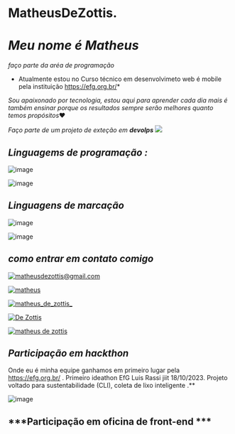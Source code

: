 # MatheusDeZottis.
# *Meu nome é Matheus* 
 *faço parte da  aréa de programação*
 
* Atualmente estou no Curso técnico em  desenvolvimeto web é mobile pela instituição https://efg.org.br/*

*Sou apaixonado por tecnologia, estou aqui para aprender cada dia mais é também ensinar porque os resultados sempre serão melhores quanto temos propósitos*❤️

*Faço parte de um projeto de exteção em **devolps***
![](https://cdn.shortpixel.ai/client/to_auto,q_glossy,ret_img,w_1366/https://4linux.com.br/wp-content/uploads/2020/08/o-que-e-devops.jpg)

## ***Linguagems de programação :*** 


![image](https://img.shields.io/badge/Python-14354C?style=for-the-badge&logo=python&logoColor=white)

![image](https://img.shields.io/badge/JavaScript-F7DF1E?style=for-the-badge&logo=javascript&logoColor=black)

## ***Linguagens de marcação***

![image](https://img.shields.io/badge/HTML5-E34F26?style=for-the-badge&logo=html5&logoColor=white)

![image](https://img.shields.io/badge/CSS3-1572B6?style=for-the-badge&logo=css3&logoColor=white)


## ***como entrar em contato comigo***

[![matheusdezottis@gmail.com](https://img.shields.io/badge/Gmail-D14836?style=for-the-badge&logo=gmail&logoColor=white)](https://www.google.com/intl/pt-BR/gmail/about//matheusdezottis@gmail.com)

[![matheus](https://img.shields.io/badge/Telegram-2CA5E0?style=for-the-badge&logo=telegram&logoColor=white)](https://web.telegram.org/k/#@MatheusDeZottis)

[![matheus_de_zottis_](https://img.shields.io/badge/Instagram-E4405F?style=for-the-badge&logo=instagram&logoColor=white)](https://www.instagram.com//matheus_de_zottis_)

[![De Zottis](https://img.shields.io/badge/WhatsApp-25D366?style=for-the-badge&logo=whatsapp&logoColor=white)](https://wa.me/message/F4XWMHTVMDC2H1)

[![matheus de zottis](https://img.shields.io/badge/LinkedIn-0077B5?style=for-the-badge&logo=linkedin&logoColor=white)](https://www.linkedin.com/in/matheus-de-zottis-5635a6294)


## ***Participação em hackthon***

Onde eu é minha equipe ganhamos em primeiro lugar pela https://efg.org.br/ . Primeiro ideathon EfG Luis Rassi jiit 18/10/2023.
Projeto voltado para sustentabilidade (CLI), coleta de lixo inteligente .**

![image](https://lh3.googleusercontent.com/pw/AP1GczOqLf0uCF3e7elcQNYeL9o0r7BUaZM5NKoEs-ErDFf3ZxFfRluVkXpiz-km9HGqG0Kgrfp17aJCBcTJBjyBxNR3Vl6TYnlDcPusLEoMLLuneO8l5ND33ctYlbBmS-ZI3eCKoJ0Sgsua0gmU5QAMmQH2-JDXgi9BcrVxDoEsza7Vy2N2z0XnWvjRdnef2dkZtnq_eaVbhSkF6vdyqnatb22M3BDGhAS5yNQzxXKgcdbnBErz2ZraeA3YsqcAT2cbwoY-cwKHewLxV4sW8RjZOTSn2Dfv0una-s7BsmUEGNUbmafL2jqDpFrY7xZOIq7BXf7QFmpRPSyNCVPZhIyTSLDwK7k_LFZoIPnwsF8Yxkum697uXAp_onAv4qaH8WY_2v-lreklJAJkqbDZ458C4nDmL25-D_LbZxmVRGGWoFyaXyEnZMBh3kVBX5FV6ruOvdEG0OjoYkiWVOOA6WDOS9FfIZ_XtkhFGDxI690Z1uwz5pK6PLQAaBjp4HXC6jFjB1naCNjyLaLZxqiQAXrzL_zVlMJKEIUTYxZCHbJlvWpPr6G5CzTzGq21AGCA3uk7n06Ryir_aE4nsbjKxRuQKPP9AMIW0ifTfNbf54322Dy78Z7kL6htAmxhF2ucChr8S5UJYZljcwFkqHUnaX3Dom8_DdVrTvWqju4emuO5T7pyl-4INlIBeb0ZbXqB5H3eeL6WFH6_zix3D7_Jv36GLymNO8dpJbZh5Fltvt7vS_VtRZzL6AdN4ZyS3MVys3H11dvVhjIgdy2xSHrnZhEhIkpWxzpEFg83awk8Zd7bxy2n0IVqdDLefirf_O9J-U2VFn3yn3Bq-1w19Ma4hB8EvzCPcHxKsWM9ULJTAgYhylEMKhmsA-VG1oAF4ifcH6zHF83Ed81W8siza-jDBikoxdI=w859-h647-s-no-gm?authuser=0)

## ***Participação em oficina de front-end ***

